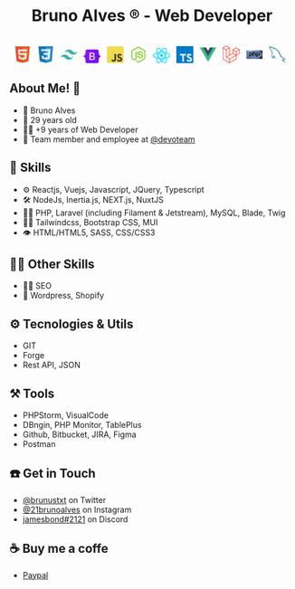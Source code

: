 <h1 align="center">
    Bruno Alves ® - Web Developer
  <!-- <img src="https://raw.githubusercontent.com/brunoalves21/brunoalves21/master/images/logo/brunoalves.gif" alt="Bruno Alves aka Kalinka" /> -->
</h1>
<div align="center" style="display:inline_block"><br>
    <img width="30" style="padding-right: 7px" src="https://raw.githubusercontent.com/brunoalves21/brunoalves21/master/images/icons/html5-original.svg" alt="HTML5"/>
    <img width="30" style="padding-right: 7px" src="https://raw.githubusercontent.com/brunoalves21/brunoalves21/master/images/icons/css3.svg" alt="CSS3"/>
    <img width="30" style="padding-right: 7px" src="https://raw.githubusercontent.com/brunoalves21/brunoalves21/master/images/icons/tailwindcss-plain.svg" alt="Tailwind CSS"/>
    <img width="30" style="padding-right: 7px" src="https://raw.githubusercontent.com/brunoalves21/brunoalves21/master/images/icons/bootstrap-original.svg" alt="Bootstrap"/>
    <img width="30" style="padding-right: 7px" src="https://raw.githubusercontent.com/brunoalves21/brunoalves21/master/images/icons/javascript.svg" alt="JavaScript"/>
    <img width="30" style="padding-right: 7px" src="https://raw.githubusercontent.com/brunoalves21/brunoalves21/master/images/icons/nodejs-original.svg" alt="NodeJs"/>
    <img width="30" style="padding-right: 7px" src="https://raw.githubusercontent.com/brunoalves21/brunoalves21/master/images/icons/react-js-icon.svg" alt="Reactjs"/>
 <img width="30" style="padding-right: 7px" src="https://raw.githubusercontent.com/brunoalves21/brunoalves21/master/images/icons/ts-icon.svg" alt="TypeScript"/>
    <img width="30" style="padding-right: 7px" src="https://raw.githubusercontent.com/brunoalves21/brunoalves21/master/images/icons/vuejs-original.svg" alt="Vuejs"/>
    <img width="30" style="padding-right: 7px" src="https://raw.githubusercontent.com/brunoalves21/brunoalves21/master/images/icons/laravel-2.svg" alt="Laravel"/>
    <img width="30" style="padding-right: 7px" src="https://raw.githubusercontent.com/brunoalves21/brunoalves21/master/images/icons/php-original.svg" alt="PHP"/>
    <img width="30" style="padding-right: 7px" src="https://raw.githubusercontent.com/brunoalves21/brunoalves21/master/images/icons/mysql-original.svg" alt="MYSQL"/>
</div>


## About Me! 👋

- 🤖 Bruno Alves
- 👨 29 years old
- ‍👨‍💻 +9 years of Web Developer
- 👥 Team member and employee at [@devoteam](https://www.devoteam.com/)

## 🥷 Skills
- ⚙️ Reactjs, Vuejs, Javascript, JQuery, Typescript
- 🛠 NodeJs, Inertia.js, NEXT.js, NuxtJS
- 👨‍💻 PHP, Laravel (including Filament & Jetstream), MySQL, Blade, Twig
- 👨‍🎨 Tailwindcss, Bootstrap CSS, MUI
- 👁️ HTML/HTML5, SASS, CSS/CSS3

## 🧙‍♂️ Other Skills
- 🕵️‍♂️ SEO
- 👜 Wordpress, Shopify

## ⚙️ Tecnologies & Utils
- GIT
- Forge
- Rest API, JSON

## ⚒️ Tools
- PHPStorm, VisualCode
- DBngin, PHP Monitor, TablePlus
- Github, Bitbucket, JIRA, Figma
- Postman

## ☎️ Get in Touch
- [@brunustxt](https://twitter.com/brunustxt) on Twitter
- [@21brunoalves](https://twitter.com/instagram) on Instagram
- [jamesbond#2121](./) on Discord

## ☕ Buy me a coffe
- [Paypal](https://www.paypal.com/paypalme/21brunoalves)



<!--
**brunoalves21/brunoalves21** is a ✨ _special_ ✨ repository because its `README.md` (this file) appears on your GitHub profile.

Here are some ideas to get you started:

- 🔭 I’m currently working on ...
- 🌱 I’m currently learning ...
- 👯 I’m looking to collaborate on ...
- 🤔 I’m looking for help with ...
- 💬 Ask me about ...
- 📫 How to reach me: ...
- 😄 Pronouns: ...
- ⚡ Fun fact: ...
-->
